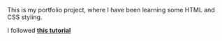 This is my portfolio project, where I have been learning some HTML and CSS
styling.

I followed **[this tutorial](https://youtu.be/ldwlOzRvYOU?si=XW72eXoxgoy-oqHF)**
